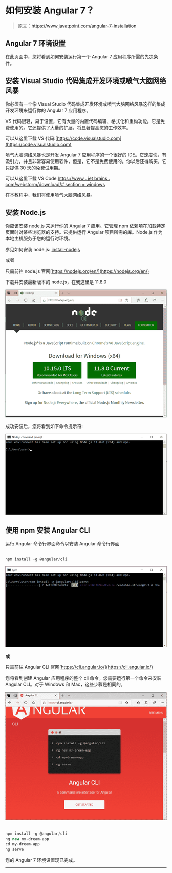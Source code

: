# 如何安装 Angular 7？

> 原文：<https://www.javatpoint.com/angular-7-installation>

## Angular 7 环境设置

在此页面中，您将看到如何安装运行第一个 Angular 7 应用程序所需的先决条件。

## 安装 Visual Studio 代码集成开发环境或喷气大脑网络风暴

你必须有一个像 Visual Studio 代码集成开发环境或喷气大脑网络风暴这样的集成开发环境来运行你的 Angular 7 应用程序。

VS 代码很轻，易于设置，它有大量的内置代码编辑、格式化和重构功能。它是免费使用的。它还提供了大量的扩展，将显著提高您的工作效率。

可以从这里下载 VS 代码:[https://code.visualstudio.com](https://code.visualstudio.com)

喷气大脑网络风暴也是开发 Angular 7 应用程序的一个很好的 IDE。它速度快，有吸引力，并且非常容易使用软件，但是，它不是免费使用的。你以后还得购买，它只提供 30 天的免费试用期。

可以从这里下载 VS Code:[https://www . jet brains . com/webstorm/download/# section = windows](https://www.jetbrains.com/webstorm/download/#section=windows)

在本教程中，我们将使用喷气大脑网络风暴。

## 安装 Node.js

你应该安装 node.js 来运行你的 Angular 7 应用。它管理 npm 依赖项在加载特定页面时对某些浏览器的支持。它提供运行 Angular 项目所需的库。Node.js 作为本地主机服务于您的运行时环境。

参见如何安装 node.js: [install-nodejs](install-nodejs)

或者

只需前往 node.js 官网[https://nodejs.org/en/](https://nodejs.org/en/)

下载并安装最新版本的 node.js，在我这里是 11.8.0

![How to install Angular 7](img/18414fd57ca34fd7e144c49f008dc34f.png)

成功安装后，您将看到如下命令提示符:

![How to install Angular 7](img/584e98851c4a4c34f66a8c84f7810ba0.png)

## 使用 npm 安装 Angular CLI

运行 Angular 命令行界面命令以安装 Angular 命令行界面

```js

npm install -g @angular/cli

```

![How to install Angular 7](img/e2ded683053bdea2746c7aa92c3b090c.png)

**或**

只需前往 Angular CLI 官网[https://cli.angular.io/](https://cli.angular.io/)

您将看到创建 Angular 应用程序的整个 cli 命令。您需要运行第一个命令来安装 Angular CLI。对于 Windows 和 Mac，这些步骤是相同的。

![How to install Angular 7](img/7635a82c834c3386a7f5a0b7ca3fad81.png)

```js

npm install -g @angular/cli
ng new my-dream-app
cd my-dream-app
ng serve

```

您的 Angular 7 环境设置现已完成。

* * *